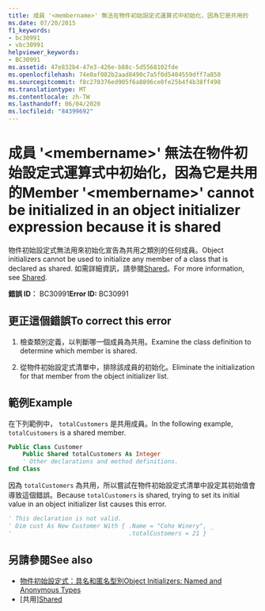 ```yaml
---
title: 成員 '<membername>' 無法在物件初始設定式運算式中初始化，因為它是共用的
ms.date: 07/20/2015
f1_keywords:
- bc30991
- vbc30991
helpviewer_keywords:
- BC30991
ms.assetid: 47e832b4-47e3-426e-b88c-5d5568102fde
ms.openlocfilehash: 74e0af082b2aad8490c7a5f0d5404559dff7a850
ms.sourcegitcommit: f8c270376ed905f6a8896ce0fe25b4f4b38ff498
ms.translationtype: MT
ms.contentlocale: zh-TW
ms.lasthandoff: 06/04/2020
ms.locfileid: "84399692"
---
```

# <a name="member-membername-cannot-be-initialized-in-an-object-initializer-expression-because-it-is-shared"></a><span data-ttu-id="420a3-102">成員 '\<membername>' 無法在物件初始設定式運算式中初始化，因為它是共用的</span><span class="sxs-lookup"><span data-stu-id="420a3-102">Member '\<membername>' cannot be initialized in an object initializer expression because it is shared</span></span>
<span data-ttu-id="420a3-103">物件初始設定式無法用來初始化宣告為共用之類別的任何成員。</span><span class="sxs-lookup"><span data-stu-id="420a3-103">Object initializers cannot be used to initialize any member of a class that is declared as shared.</span></span> <span data-ttu-id="420a3-104">如需詳細資訊，請參閱[Shared](../language-reference/modifiers/shared.md)。</span><span class="sxs-lookup"><span data-stu-id="420a3-104">For more information, see [Shared](../language-reference/modifiers/shared.md).</span></span>  
  
 <span data-ttu-id="420a3-105">**錯誤 ID︰** BC30991</span><span class="sxs-lookup"><span data-stu-id="420a3-105">**Error ID:** BC30991</span></span>  
  
## <a name="to-correct-this-error"></a><span data-ttu-id="420a3-106">更正這個錯誤</span><span class="sxs-lookup"><span data-stu-id="420a3-106">To correct this error</span></span>  
  
1. <span data-ttu-id="420a3-107">檢查類別定義，以判斷哪一個成員為共用。</span><span class="sxs-lookup"><span data-stu-id="420a3-107">Examine the class definition to determine which member is shared.</span></span>  
  
2. <span data-ttu-id="420a3-108">從物件初始設定式清單中，排除該成員的初始化。</span><span class="sxs-lookup"><span data-stu-id="420a3-108">Eliminate the initialization for that member from the object initializer list.</span></span>  
  
## <a name="example"></a><span data-ttu-id="420a3-109">範例</span><span class="sxs-lookup"><span data-stu-id="420a3-109">Example</span></span>  
 <span data-ttu-id="420a3-110">在下列範例中， `totalCustomers` 是共用成員。</span><span class="sxs-lookup"><span data-stu-id="420a3-110">In the following example, `totalCustomers` is a shared member.</span></span>  
  
```vb  
Public Class Customer  
    Public Shared totalCustomers As Integer  
    ' Other declarations and method definitions.  
End Class  
```  
  
 <span data-ttu-id="420a3-111">因為 `totalCustomers` 為共用，所以嘗試在物件初始設定式清單中設定其初始值會導致這個錯誤。</span><span class="sxs-lookup"><span data-stu-id="420a3-111">Because `totalCustomers` is shared, trying to set its initial value in an object initializer list causes this error.</span></span>  
  
```vb  
' This declaration is not valid.  
' Dim cust As New Customer With { .Name = "Coho Winery", _  
'                                 .totalCustomers = 21 }  
```  
  
## <a name="see-also"></a><span data-ttu-id="420a3-112">另請參閱</span><span class="sxs-lookup"><span data-stu-id="420a3-112">See also</span></span>

- [<span data-ttu-id="420a3-113">物件初始設定式：具名和匿名型別</span><span class="sxs-lookup"><span data-stu-id="420a3-113">Object Initializers: Named and Anonymous Types</span></span>](../programming-guide/language-features/objects-and-classes/object-initializers-named-and-anonymous-types.md)
- <span data-ttu-id="420a3-114">[共用][](../language-reference/modifiers/shared.md)</span><span class="sxs-lookup"><span data-stu-id="420a3-114">[Shared](../language-reference/modifiers/shared.md)</span></span>
